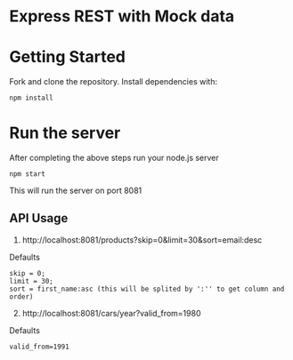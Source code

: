 # Express REST with Mock data

# Getting Started
Fork and clone the repository. Install dependencies with:

```
npm install
```

# Run the server
After completing the above steps run your node.js server

```
npm start
```

This will run the server on port 8081

## API Usage

1. http://localhost:8081/products?skip=0&limit=30&sort=email:desc

Defaults
```
skip = 0;
limit = 30;
sort = first_name:asc (this will be splited by ':'' to get column and order)
```

2. http://localhost:8081/cars/year?valid_from=1980

Defaults
```
valid_from=1991
```


